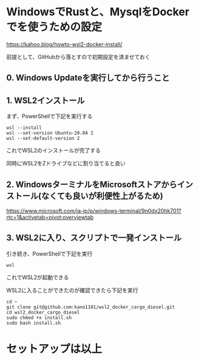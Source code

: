 # WindowsでRustと、MysqlをDockerでを使うための設定
https://kahoo.blog/howto-wsl2-docker-install/

前提として、GitHubから落とすので初期設定を済ませておく

## 0. Windows Updateを実行してから行うこと

## 1. WSL2インストール
まず、PowerShellで下記を実行する
```
wsl --install
wsl --set-version Ubuntu-20.04 2
wsl --set-default-version 2
```
これでWSL2のインストールが完了する

同時にWSL2をZドライブなどに割り当てると良い

## 2. WindowsターミナルをMicrosoftストアからインストール(なくても良いが利便性上がるため)
https://www.microsoft.com/ja-jp/p/windows-terminal/9n0dx20hk701?rtc=1&activetab=pivot:overviewtab

## 3. WSL2に入り、スクリプトで一発インストール
引き続き、PowerShellで下記を実行
```
wsl
```
これでWSL2が起動できる

WSL2に入ることができたのが確認できたら下記を実行
```
cd ~
git clone git@github.com:kano1101/wsl2_docker_cargo_diesel.git
cd wsl2_docker_cargo_diesel
sudo chmod +x install.sh
sudo bash install.sh
```

# セットアップは以上
